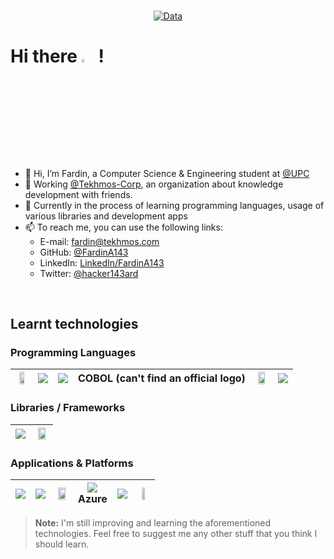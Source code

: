 <br>
<div align="center">
  
[![Data](https://github-profile-summary-cards.vercel.app/api/cards/profile-details?username=FardinA143&theme=github_dark)](https://github.com/FardinA143)
<br>
</div>

# Hi there <img src=https://media.giphy.com/media/hvRJCLFzcasrR4ia7z/giphy.gif width=4%>  !

- 👋 Hi, I’m Fardin, a Computer Science & Engineering student at [@UPC](https://github.com/UPC)
- 💼 Working [@Tekhmos-Corp](https://github.com/Tekhmos-Corp), an organization about knowledge development with friends.
- 📖 Currently in the process of learning programming languages, usage of various libraries and development apps
- 📫 To reach me, you can use the following links:
	- E-mail: fardin@tekhmos.com
	-  GitHub: [@FardinA143](https://github.com/FardinA143)
	- LinkedIn: [LinkedIn/FardinA143](https://linkedin.com/in/FardinA143)
	- Twitter: [@hacker143ard](https://twitter.com/hacker143ard)

<br>

## Learnt technologies

### Programming Languages

| <img src=https://upload.wikimedia.org/wikipedia/commons/thumb/1/18/ISO_C%2B%2B_Logo.svg/213px-ISO_C%2B%2B_Logo.svg.png width=60%> | <img src=https://upload.wikimedia.org/wikipedia/commons/thumb/c/c3/Python-logo-notext.svg/121px-Python-logo-notext.svg.png > | <img src=https://upload.wikimedia.org/wikipedia/en/thumb/3/30/Java_programming_language_logo.svg/121px-Java_programming_language_logo.svg.png> | COBOL (can't find an official logo) | <img src=https://upload.wikimedia.org/wikipedia/commons/thumb/6/61/HTML5_logo_and_wordmark.svg/240px-HTML5_logo_and_wordmark.svg.png width=75%> | <img src="https://upload.wikimedia.org/wikipedia/commons/thumb/d/d5/CSS3_logo_and_wordmark.svg/120px-CSS3_logo_and_wordmark.svg.png"> |
|---|---|---|---|---|---|

### Libraries / Frameworks

| <img src="https://www.sfml-dev.org/images/logo.png"> | <img src="https://www.qt.io/hs-fs/hubfs/Qt-logo-neon_900px.png?width=300&height=214&name=Qt-logo-neon_900px.png" width=75%>
|---|---|

### Applications & Platforms

| <img src=https://upload.wikimedia.org/wikipedia/commons/thumb/9/9a/Visual_Studio_Code_1.35_icon.svg/240px-Visual_Studio_Code_1.35_icon.svg.png> | <img src=https://upload.wikimedia.org/wikipedia/commons/thumb/8/82/Gnu-bash-logo.svg/200px-Gnu-bash-logo.svg.png > | <img src=https://upload.wikimedia.org/wikipedia/commons/thumb/4/4b/Cloudflare_Logo.svg/512px-Cloudflare_Logo.svg.png width=75%> | <img src=https://upload.wikimedia.org/wikipedia/commons/thumb/f/fa/Microsoft_Azure.svg/150px-Microsoft_Azure.svg.png><br>Azure | <img src=https://upload.wikimedia.org/wikipedia/commons/thumb/7/79/Docker_%28container_engine%29_logo.png/280px-Docker_%28container_engine%29_logo.png> | <img src=https://upload.wikimedia.org/wikipedia/commons/thumb/4/4a/Debian-OpenLogo.svg/363px-Debian-OpenLogo.svg.png width=50%>
|---|---|---|---|---|---|







> **Note:** I'm still improving and learning the aforementioned technologies. Feel free to suggest me any other stuff that you think I should learn.
<!---
FardinA143/FardinA143 is a ✨ special ✨ repository because its `README.md` (this file) appears on your GitHub profile.
You can click the Preview link to take a look at your changes.
--->
